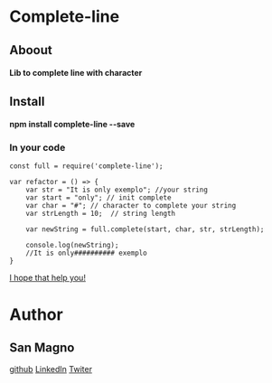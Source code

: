 # Complete-line

## Aboout

#### Lib to complete line with character

## Install 

#### npm install complete-line --save

### In your code 

```
const full = require('complete-line');

var refactor = () => {
    var str = "It is only exemplo"; //your string
    var start = "only"; // init complete 
    var char = "#"; // character to complete your string
    var strLength = 10;  // string length

    var newString = full.complete(start, char, str, strLength);

    console.log(newString);
    //It is only########## exemplo
}
``` 

[I hope that help you!](https://www.linkedin.com/in/jusanmagno/) 


# Author 
## San Magno 
[github](https://github.com/jusansilva)
[LinkedIn](https://www.linkedin.com/in/jusanmagno/)
[Twiter](https://twitter.com/JusanMagno)